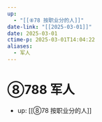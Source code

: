 ```yaml
---
up:
  - "[[⑧78 按职业分的人]]"
date-link: "[[2025-03-01]]"
date: 2025-03-01
ctime-p: 2025-03-01T14:04:22
aliases:
  - 军人
---
```


# ⑧788 军人

- up: [[⑧78 按职业分的人]]
